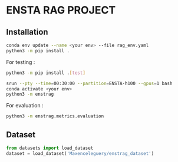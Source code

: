 # ENSTA RAG PROJECT

## Installation

```bash
conda env update --name <your env> --file rag_env.yaml
python3 -m pip install .
```

For testing :
```bash
python3 -m pip install .[test]
```

```bash
srun --pty --time=00:30:00 --partition=ENSTA-h100 --gpus=1 bash
conda activate <your env>
python3 -m enstrag
```

For evaluation :
```bash
python3 -m enstrag.metrics.evaluation
```

## Dataset

```python
from datasets import load_dataset
dataset = load_dataset('Maxenceleguery/enstrag_dataset')
```
